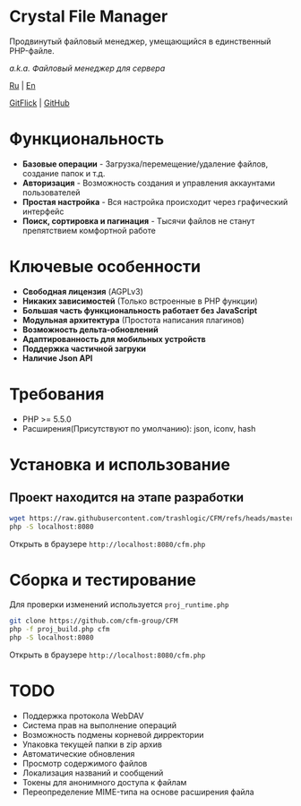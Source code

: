 # Crystal File Manager

Продвинутый файловый менеджер, умещающийся в единственный PHP-файле.

*a.k.a. Файловый менеджер для сервера*

[Ru](README.ru.md) | [En](README.md)

[GitFlick](https://gitflic.ru/project/consensus/cfm) | [GitHub](https://github.com/cfm-group/CFM)

# Функциональность
 - **Базовые операции** - Загрузка/перемещение/удаление файлов, создание папок и т.д.
 - **Авторизация** - Возможность создания и управления аккаунтами пользователей
 - **Простая настройка** - Вся настройка происходит через графический интерфейс
 - **Поиск, сортировка и пагинация** - Тысячи файлов не станут препятствием комфортной работе

# Ключевые особенности
 - **Свободная лицензия** (AGPLv3)
 - **Никаких зависимостей** (Только встроенные в PHP функции)
 - **Большая часть функциональность работает без JavaScript**
 - **Модульная архитектура** (Простота написания плагинов)
 - **Возможность дельта-обновлений**
 - **Адаптированность для мобильных устройств**
 - **Поддержка частичной загруки**
 - **Наличие Json API**

# Требования
 - PHP >= 5.5.0
 - Расширения(Присутствуют по умолчанию): json, iconv, hash

# Установка и использование
## Проект находится на этапе разработки
```bash
wget https://raw.githubusercontent.com/trashlogic/CFM/refs/heads/master/cfm.php
php -S localhost:8080
```
Открыть в браузере `http://localhost:8080/cfm.php`

# Сборка и тестирование
Для проверки изменений используется `proj_runtime.php`

```bash
git clone https://github.com/cfm-group/CFM
php -f proj_build.php cfm
php -S localhost:8080
```
Открыть в браузере `http://localhost:8080/cfm.php`

# TODO
 - Поддержка протокола WebDAV
 - Система прав на выполнение операций
 - Возможность подмены корневой дирректории
 - Упаковка текущей папки в zip архив
 - Автоматические обновления
 - Просмотр содержимого файлов
 - Локализация названий и сообщений
 - Токены для анонимного доступа к файлам
 - Переопределение MIME-типа на основе расширения файла
